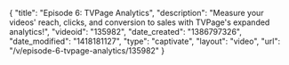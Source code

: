 {
    "title": "Episode 6: TVPage Analytics",
    "description": "Measure your videos' reach, clicks, and conversion to sales with TVPage's expanded analytics!",
    "videoid": "135982",
    "date_created": "1386797326",
    "date_modified": "1418181127",
    "type": "captivate",
    "layout": "video",
    "url": "\/v\/episode-6-tvpage-analytics\/135982"
}